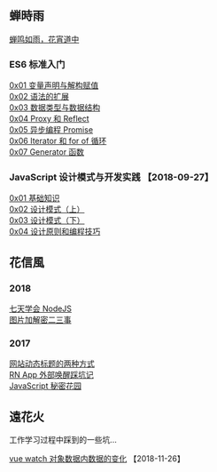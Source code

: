 ## 蝉時雨

[蝉鸣如雨，花宵道中](https://chanshiyu.com)

### ES6 标准入门

[0x01 变量声明与解构赋值](https://github.com/chanshiyucx/Blog/blob/master/%E8%9D%89%E6%99%82%E9%9B%A8/ES6%20%E6%A0%87%E5%87%86%E5%85%A5%E9%97%A8/0x01%20%E5%8F%98%E9%87%8F%E5%A3%B0%E6%98%8E%E4%B8%8E%E8%A7%A3%E6%9E%84%E8%B5%8B%E5%80%BC.md)  
[0x02 语法的扩展](https://github.com/chanshiyucx/Blog/blob/master/%E8%9D%89%E6%99%82%E9%9B%A8/ES6%20%E6%A0%87%E5%87%86%E5%85%A5%E9%97%A8/0x02%20%E8%AF%AD%E6%B3%95%E7%9A%84%E6%89%A9%E5%B1%95.md)  
[0x03 数据类型与数据结构](https://github.com/chanshiyucx/Blog/blob/master/%E8%9D%89%E6%99%82%E9%9B%A8/ES6%20%E6%A0%87%E5%87%86%E5%85%A5%E9%97%A8/0x03%20%E6%95%B0%E6%8D%AE%E7%B1%BB%E5%9E%8B%E4%B8%8E%E6%95%B0%E6%8D%AE%E7%BB%93%E6%9E%84.md)  
[0x04 Proxy 和 Reflect](https://github.com/chanshiyucx/Blog/blob/master/%E8%9D%89%E6%99%82%E9%9B%A8/ES6%20%E6%A0%87%E5%87%86%E5%85%A5%E9%97%A8/0x04%20Proxy%20%E5%92%8C%20Reflect.md)  
[0x05 异步编程 Promise](https://github.com/chanshiyucx/Blog/blob/master/%E8%9D%89%E6%99%82%E9%9B%A8/ES6%20%E6%A0%87%E5%87%86%E5%85%A5%E9%97%A8/0x05%20%E5%BC%82%E6%AD%A5%E7%BC%96%E7%A8%8B%20Promise.md)  
[0x06 Iterator 和 for of 循环](https://github.com/chanshiyucx/Blog/blob/master/%E8%9D%89%E6%99%82%E9%9B%A8/ES6%20%E6%A0%87%E5%87%86%E5%85%A5%E9%97%A8/0x06%20Iterator%20%E5%92%8C%20for%20of%20%E5%BE%AA%E7%8E%AF.md)  
[0x07 Generator 函数](https://github.com/chanshiyucx/Blog/blob/master/%E8%9D%89%E6%99%82%E9%9B%A8/ES6%20%E6%A0%87%E5%87%86%E5%85%A5%E9%97%A8/0x07%20Generator%20%E5%87%BD%E6%95%B0.md)

### JavaScript 设计模式与开发实践 【2018-09-27】

[0x01 基础知识](https://github.com/chanshiyucx/Blog/blob/master/%E8%9D%89%E6%99%82%E9%9B%A8/JavaScript%20%E8%AE%BE%E8%AE%A1%E6%A8%A1%E5%BC%8F%E4%B8%8E%E5%BC%80%E5%8F%91%E5%AE%9E%E8%B7%B5/0x01%20%E5%9F%BA%E7%A1%80%E7%9F%A5%E8%AF%86.md)  
[0x02 设计模式（上）](https://github.com/chanshiyucx/Blog/blob/master/%E8%9D%89%E6%99%82%E9%9B%A8/JavaScript%20%E8%AE%BE%E8%AE%A1%E6%A8%A1%E5%BC%8F%E4%B8%8E%E5%BC%80%E5%8F%91%E5%AE%9E%E8%B7%B5/0x02%20%E8%AE%BE%E8%AE%A1%E6%A8%A1%E5%BC%8F%EF%BC%88%E4%B8%8A%EF%BC%89.md)  
[0x03 设计模式（下）](https://github.com/chanshiyucx/Blog/blob/master/%E8%9D%89%E6%99%82%E9%9B%A8/JavaScript%20%E8%AE%BE%E8%AE%A1%E6%A8%A1%E5%BC%8F%E4%B8%8E%E5%BC%80%E5%8F%91%E5%AE%9E%E8%B7%B5/0x03%20%E8%AE%BE%E8%AE%A1%E6%A8%A1%E5%BC%8F%EF%BC%88%E4%B8%8B%EF%BC%89.md)  
[0x04 设计原则和编程技巧](https://github.com/chanshiyucx/Blog/blob/master/%E8%9D%89%E6%99%82%E9%9B%A8/JavaScript%20%E8%AE%BE%E8%AE%A1%E6%A8%A1%E5%BC%8F%E4%B8%8E%E5%BC%80%E5%8F%91%E5%AE%9E%E8%B7%B5/0x04%20%E8%AE%BE%E8%AE%A1%E5%8E%9F%E5%88%99%E5%92%8C%E7%BC%96%E7%A8%8B%E6%8A%80%E5%B7%A7.md)

## 花信風

### 2018

[七天学会 NodeJS](https://github.com/chanshiyucx/Blog/blob/master/%E8%8A%B1%E4%BF%A1%E9%A2%A8/2018/%E4%B8%83%E5%A4%A9%E5%AD%A6%E4%BC%9A%20NodeJS.md)  
[图片加解密二三事](https://github.com/chanshiyucx/Blog/blob/master/%E8%8A%B1%E4%BF%A1%E9%A2%A8/2018/%E5%9B%BE%E7%89%87%E5%8A%A0%E8%A7%A3%E5%AF%86%E4%BA%8C%E4%B8%89%E4%BA%8B.md)

### 2017

[网站动态标题的两种方式](https://github.com/chanshiyucx/Blog/blob/master/%E8%8A%B1%E4%BF%A1%E9%A2%A8/2017/%E7%BD%91%E7%AB%99%E5%8A%A8%E6%80%81%E6%A0%87%E9%A2%98%E7%9A%84%E4%B8%A4%E7%A7%8D%E6%96%B9%E5%BC%8F.md)  
[RN App 外部唤醒踩坑记](https://github.com/chanshiyucx/Blog/blob/master/%E8%8A%B1%E4%BF%A1%E9%A2%A8/2017/RN%20App%20%E5%A4%96%E9%83%A8%E5%94%A4%E9%86%92%E8%B8%A9%E5%9D%91%E8%AE%B0.md)  
[JavaScript 秘密花园](https://github.com/chanshiyucx/Blog/blob/master/%E8%8A%B1%E4%BF%A1%E9%A2%A8/2017/JavaScript%20%E7%A7%98%E5%AF%86%E8%8A%B1%E5%9B%AD.md)

## 遠花火

工作学习过程中踩到的一些坑...

[vue watch 对象数据内数据的变化](https://github.com/chanshiyucx/Blog/blob/master/%E9%81%A0%E8%8A%B1%E7%81%AB/Vue.md) 【2018-11-26】
